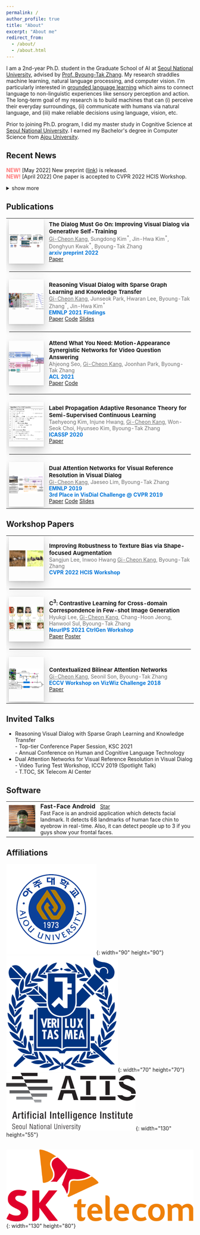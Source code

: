 ```yaml
---
permalink: /
author_profile: true
title: "About"
excerpt: "About me"
redirect_from: 
  - /about/
  - /about.html
---
```

I am a 2nd-year Ph.D. student in the Graduate School of AI at <a href="http://en.snu.ac.kr">Seoul National University</a>, advised by <a href="https://bi.snu.ac.kr/~btzhang/">Prof. Byoung-Tak Zhang</a>. My research straddles machine learning, natural language processing, and computer vision. I'm particularly interested in <a href="https://gicheonkang.com" style="pointer-events: none">grounded language learning</a> which aims to connect language to non-linguistic experiences like sensory perception and action. The long-term goal of my research is to build machines that can (i) perceive their everyday surroundings, (ii) communicate with humans via natural language, and (iii) make reliable decisions using language, vision, etc.    

Prior to joining Ph.D. program, I did my master study in Cognitive Science at <a href="http://en.snu.ac.kr">Seoul National University</a>. I earned my Bachelor's degree in Computer Science from <a href="http://www.ajou.ac.kr/en/">Ajou University</a>.


## Recent News
<span style="color:#ff7272;"><b>NEW!</b></span> [May 2022] New preprint (<a href="[http://en.snu.ac.kr](https://arxiv.org/abs/2205.12502)">link</a>) is released. <br>
<span style="color:#ff7272;"><b>NEW!</b></span> [April 2022] One paper is accepted to CVPR 2022 HCIS Workshop. <br>

<details>
  <summary>show more</summary>
  <span style="color:#ff7272;"><b>NEW!</b></span> [December 2021] I gave an invited talk at Korea Software Congress. <br>
  <span style="color:#ff7272;"><b>NEW!</b></span> [October 2021] One paper is accepted to NeurIPS 2021 CtrlGen Workshop. <br>
  <span style="color:#ff7272;"><b>NEW!</b></span> [August 2021] One paper is accepted to Findings of EMNLP 2021. <br>
  <span style="color:#ff7272;"><b>NEW!</b></span> [May 2021] One paper is accepted to ACL 2021. <br>
  <span style="color:#ff7272;"><b>NEW!</b></span> [September 2020] I'm starting my Ph.D. in this fall. <br>
  <span style="color:#ff7272;"><b>NEW!</b></span> [June 2020] From July, I'll join <a href="https://aiis.snu.ac.kr">SNU AI Institute</a> (AIIS) as a researcher. <br>
  <span style="color:#ff7272;"><b>NEW!</b></span> [January 2020] Our paper has been accepted to ICASSP 2020!<br>
  <span style="color:#ff7272;"><b>NEW!</b></span> [December 2019] From January, I'll be a research intern at <a href="https://www.skt.ai">SK T-Brain</a>!<br>
  <span style="color:#ff7272;"><b>NEW!</b></span> [November 2019] I gave a spotlight talk at <a href="https://videoturingtest.github.io">Video Turing Test workshop</a>, ICCV 2019.<br>
  <span style="color:#ff7272;"><b>NEW!</b></span> [October 2019] I gave an invited talk at <a href="https://www.skt.ai">SK Telecom AI Center</a>.<br>
<span style="color:#ff7272"><b>NEW!</b></span> [August 2019] Excited to announce that <a href="https://arxiv.org/abs/1902.09368">our paper</a> has been accepted to <a href="https://www.emnlp-ijcnlp2019.org/">EMNLP 2019</a>.<br>
  <span style="color:#ff7272;"><b>NEW!</b></span> [June 2019] Our proposed method ranks <b>3rd place</b> in <a href="https://visualdialog.org/challenge/2019">Visual Dialog Challenge 2019</a>!!<br>
  <span style="color:#ff7272;"><b>NEW!</b></span> [August 2018] We have a paper accepted to ECCV 2018 Workshop on <a href="http://vizwiz.org/workshop/">VizWiz Grand Challenge</a>.
</details>

## Publications
<table align="center" style="border-collapse: collapse; border: none;">
  <!-- GST -->
    <tr style="border: none;">
        <td align="center" style="border: none;"><div style="height: 120px; width: 200px; display:table-cell; vertical-align:middle; text-align:center;" class="box"><img src="../images/GST-22.png?raw=true" alt="Photo"/></div></td>
        <td align="left" style="border: none;"><span style="font-size: 15px;"><b>The Dialog Must Go On: Improving Visual Dialog via Generative Self-Training</b></span><br>
          <span style="font-size:14px; color:#0000008f;"><u style="text-decoration-color: #0000008f;">Gi-Cheon Kang</u>, Sungdong Kim<sup>*</sup>, Jin-Hwa Kim<sup>*</sup>, Donghyun Kwak<sup>*</sup>, Byoung-Tak Zhang</span><br>
          <span style="font-size:14px; color:#0275d8;"><b>arxiv preprint 2022</b></span><br>
          <span style="font-size:14px;"><a class="btn btn--inverse" href="https://arxiv.org/abs/2205.12502">Paper</a></span>
          </td> 
    </tr>  
    <tr style="border: none;">
        <td style="border: none;" colspan="3"><hr style="border: solid 0.5px #EDEDED;"></td>
    </tr>  
  <!-- DialGraph -->
    <tr style="border: none;">
        <td align="center" style="border: none;"><div style="height: 120px; width: 200px; display:table-cell; vertical-align:middle; text-align:center;" class="box"><img src="../images/SGLN-20.png?raw=true" alt="Photo"/></div></td>
        <td align="left" style="border: none;"><span style="font-size: 15px;"><b>Reasoning Visual Dialog with Sparse Graph Learning and Knowledge Transfer</b></span><br>
          <span style="font-size:14px; color:#0000008f;"><u style="text-decoration-color: #0000008f;">Gi-Cheon Kang</u>, Junseok Park, Hwaran Lee, Byoung-Tak Zhang<sup>*</sup>, Jin-Hwa Kim<sup>*</sup></span><br>
          <span style="font-size:14px; color:#0275d8;"><b>EMNLP 2021 Findings</b></span><br>
          <span style="font-size:14px;"><a class="btn btn--inverse" href="https://arxiv.org/abs/2004.06698">Paper</a></span>
          <span style="font-size:14px;"><a class="btn btn--inverse" href="https://github.com/gicheonkang/sglkt-visdial">Code</a></span>
          <span style="font-size:14px;"><a class="btn btn--inverse" href="https://docs.google.com/viewer?url=https://raw.githubusercontent.com/gicheonkang/gicheonkang.github.io/master/files/SGLKT-21-slide.pdf">Slides</a></span>
          </td> 
    </tr>  
    <tr style="border: none;">
        <td style="border: none;" colspan="3"><hr style="border: solid 0.5px #EDEDED;"></td>
    </tr> 
    <!-- MASN -->
    <tr style="border: none;">
        <td align="center" style="border: none;"><div style="height: 120px; width: 200px; display:table-cell; vertical-align:middle; text-align:center;" class="box"><img src="../images/MASN-21.jpeg?raw=true" alt="Photo"/></div></td>
        <td align="left" style="border: none;"><span style="font-size: 15px;"><b>Attend What You Need: Motion-Appearance Synergistic Networks for Video Question Answering</b></span><br>
          <span style="font-size:14px; color:#0000008f;">Ahjeong Seo, <u style="text-decoration-color: #0000008f;">Gi-Cheon Kang</u>, Joonhan Park, Byoung-Tak Zhang</span><br>
          <span style="font-size:14px; color:#0275d8;"><b>ACL 2021</b></span><br>
          <span style="font-size:14px;"><a class="btn btn--inverse" href="https://aclanthology.org/2021.acl-long.481">Paper</a></span>
          <span style="font-size:14px;"><a class="btn btn--inverse" href="https://github.com/ahjeongseo/MASN-pytorch">Code</a></span>
          </td> 
    </tr>  
    <tr style="border: none;">
        <td style="border: none;" colspan="3"><hr style="border: solid 0.5px #EDEDED;"></td>
    </tr>
    <!-- LPART -->
    <tr style="border: none;">
        <td class="shadow" align="center" style="border: none;"><div style="height: 120px; width: 200px; display:table-cell; vertical-align:middle; text-align:center;" class="box"><img src="../images/LPART-20.png?raw=true" alt="Photo"/></div></td>
        <td align="left" style="border: none;"><span style="font-size: 15px;"><b>Label Propagation Adaptive Resonance Theory for Semi-Supervised Continuous Learning</b></span><br>
          <span style="font-size:14px; color:#0000008f;">Taehyeong Kim, Injune Hwang, <u style="text-decoration-color: #0000008f;">Gi-Cheon Kang</u>, Won-Seok Choi, Hyunseo Kim, Byoung-Tak Zhang</span><br>
          <span style="font-size:14px; color:#0275d8;"><b>ICASSP 2020</b></span><br>
          <span style="font-size:14px;"><a class="btn btn--inverse" href="https://ieeexplore.ieee.org/document/9054655">Paper</a></span>
          </td> 
    </tr>  
    <tr style="border: none;">
        <td style="border: none;" colspan="3"><hr style="border: solid 0.5px #EDEDED;"></td>
    </tr>  
    <!-- Dual Attention Networks -->
    <tr style="border: none;">
        <td align="center" style="border: none;"><div style="height: 120px; width: 200px; display:table-cell; vertical-align:middle; text-align:center;" class="box"><img src="../images/DAN-19.png?raw=true" style="display: block;" alt="Photo"/></div></td>
        <td align="left" style="border: none;"><span style="font-size: 15px;"><b>Dual Attention Networks for Visual Reference Resolution in Visual Dialog</b></span><br>
          <span style="font-size:14px; color:#0000008f;"><u style="text-decoration-color: #0000008f;">Gi-Cheon Kang</u>, Jaeseo Lim, Byoung-Tak Zhang</span><br>
          <span style="font-size:14px; color:#0275d8;"><b>EMNLP 2019</b></span><br>
          <span style="font-size:14px; color:#0275d8;"><b>3rd Place in VisDial Challenge @ CVPR 2019</b></span><br>
          <span style="font-size:14px;"><a class="btn btn--inverse" href="https://www.aclweb.org/anthology/D19-1209/">Paper</a></span>
          <span style="font-size:14px;"><a class="btn btn--inverse" href="https://github.com/gicheonkang/DAN-VisDial">Code</a></span>
          <span style="font-size:14px;"><a class="btn btn--inverse" href="https://docs.google.com/viewer?url=https://raw.githubusercontent.com/gicheonkang/gicheonkang.github.io/master/files/DAN-19-slide.pdf">Slides</a></span>
        </td>
    </tr>
</table>

## Workshop Papers
<table align="center" style="border-collapse: collapse; border: none;">
    <!-- shape bias -->
    <tr style="border: none;">
        <td align="center" style="border: none;"><div style="height: 120px; width: 200px; display:table-cell; vertical-align:middle; text-align:center;" class="box"><img src="../images/SFA-22.png?raw=true" alt="Photo"/></div></td>
      <td align="left" style="border: none;"><span style="font-size: 15px;"><b>Improving Robustness to Texture Bias via Shape-focused Augmentation</b></span><br>
          <span style="font-size:14px; color:#0000008f;">Sangjun Lee, Inwoo Hwang <u style="text-decoration-color: #0000008f;">Gi-Cheon Kang</u>, Byoung-Tak Zhang</span><br>
          <span style="font-size:14px; color:#0275d8;"><b>CVPR 2022 HCIS Workshop</b></span><br>
          </td>
    </tr>  
    <tr style="border: none;">
        <td style="border: none;" colspan="3"><hr style="border: solid 0.5px #EDEDED;"></td>
    </tr>
    <!-- C3 -->
    <tr style="border: none;">
        <td align="center" style="border: none;"><div style="height: 120px; width: 200px; display:table-cell; vertical-align:middle; text-align:center;" class="box"><img src="../images/C3-21.png?raw=true" alt="Photo"/></div></td>
      <td align="left" style="border: none;"><span style="font-size: 15px;"><b>C<sup>3</sup>: Contrastive Learning for Cross-domain Correspondence in Few-shot Image Generation</b></span><br>
          <span style="font-size:14px; color:#0000008f;">Hyukgi Lee, <u style="text-decoration-color: #0000008f;">Gi-Cheon Kang</u>, Chang-Hoon Jeong, Hanwool Sul, Byoung-Tak Zhang</span><br>
          <span style="font-size:14px; color:#0275d8;"><b>NeurIPS 2021 CtrlGen Workshop</b></span><br>
          <span style="font-size:14px;"><a class="btn btn--inverse" href="https://ctrlgenworkshop.github.io/camready/40/CameraReady/NIPS_Workshop_camera_ready.pdf">Paper</a></span>
          <span style="font-size:14px;"><a class="btn btn--inverse" href="https://docs.google.com/viewer?url=https://raw.githubusercontent.com/gicheonkang/gicheonkang.github.io/master/files/C3-21-poster.pdf">Poster</a></span>
          </td>
    </tr>  
    <tr style="border: none;">
        <td style="border: none;" colspan="3"><hr style="border: solid 0.5px #EDEDED;"></td>
    </tr>
    <!-- Contextualized Bilinear Attention Networks -->
    <tr style="border: none;">
        <td align="center" style="border: none;"><div style="height: 120px; width: 200px; display:table-cell; vertical-align:middle; text-align:center;" class="box"><img src="../images/CBAN-18.png?raw=true" alt="Photo"/></div></td>
        <td align="left" style="border: none;"><span style="font-size: 15px;"><b>Contextualized Bilinear Attention Networks</b></span><br>
          <span style="font-size:14px; color:#0000008f;"><u style="text-decoration-color: #0000008f;">Gi-Cheon Kang</u>, Seonil Son, Byoung-Tak Zhang</span><br>
          <span style="font-size:14px; color:#0275d8;"><b>ECCV Workshop on VizWiz Challenge 2018</b></span><br>
          <span style="font-size:14px;"><a class="btn btn--inverse" href="https://bi.snu.ac.kr/Publications/Conferences/International/ECCV2018_Workshop_VizWiz_GCKang.pdf">Paper</a></span>
          </td> 
    </tr>
</table>

## Invited Talks
- Reasoning Visual Dialog with Sparse Graph Learning and Knowledge Transfer <br>
<span style="font-size:14px;"> - Top-tier Conference Paper Session, KSC 2021 </span><br>
<span style="font-size:14px;"> - Annual Conference on Human and Cognitive Language Technology </span><br>
- Dual Attention Networks for Visual Reference Resolution in Visual Dialog <br>
<span style="font-size:14px;"> - Video Turing Test Workshop, ICCV 2019 (Spotlight Talk)</span><br>
<span style="font-size:14px;"> - T.TOC, SK Telecom AI Center</span><br>

## Software
<script async defer src="https://buttons.github.io/buttons.js"></script>
<table align="center" style="border-collapse: collapse; border: none;" >
    <tr style="border: none;">
        <td align="center" style="border: none;"><img src="../images/fast-face-android.png?raw=true" alt="Photo" width="270" /></td>
      <td align="left" style="border: none;"><b><span style="font-size: 16px;">Fast-Face Android &nbsp; </span></b><a class="github-button" href="https://github.com/gicheonkang/fast-face-android" data-icon="octicon-star" data-show-count="true" aria-label="Star gicheonkang/fast-face-android on GitHub">Star</a><br>
          <span style="font-size:14px;">Fast Face is an android application which detects facial landmark. It detects 68 landmarks of human face chin to eyebrow in real-time. Also, it can detect people up to 3 if you guys show your frontal faces.</span><br>
        </td>
    </tr>    
</table>

## Affiliations
![ajou](/images/ajou.png){: width="90" height="90"} &nbsp; ![snu](/images/snu.png){: width="70" height="70"} &nbsp;&nbsp;&nbsp; ![aiis](/images/aiis.png){: width="130" height="55"} <br>

&nbsp;&nbsp;&nbsp; ![skt](/images/skt.png){: width="130" height="80"} 


<style>
  @media screen and (max-width: 750px) {
  table thead {
    border: none;
    clip: rect(0 0 0 0);
    height: 1px;
    margin: -1px;
    overflow: hidden;
    padding: 0;
    position: absolute;
    width: 1px;
  }
  
  table tr {
    border-bottom: 3px solid #ddd;
    display: block;
  }
  
  table td {
    border-bottom: 1px solid #ddd;
    display: block;
    text-align: left;
  }
  
  table td::before {
    content: attr(data-label);
    float: left;
  }
}
  .box {  
    box-shadow: rgba(0, 0, 0, 0.2) 0px 12px 28px 0px, rgba(0, 0, 0, 0.1) 0px 2px 4px 0px, rgba(255, 255, 255, 0.05) 0px 0px 0px 1px inset;
  }
</style>

